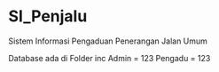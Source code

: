 # SI_Penjalu
Sistem Informasi Pengaduan Penerangan Jalan Umum

Database ada di Folder inc
Admin = 123
Pengadu = 123
